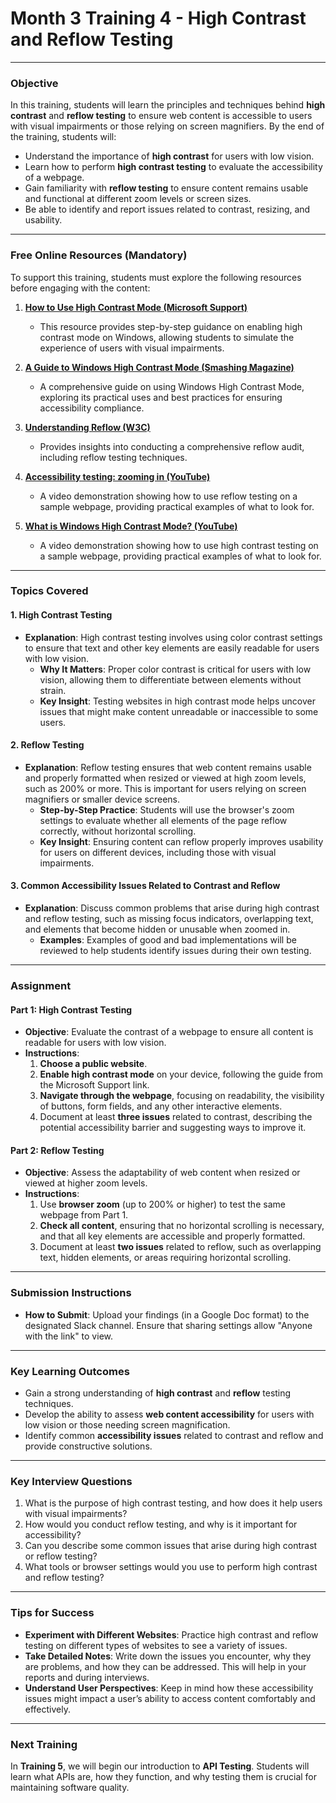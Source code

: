 # **Month 3 Training 4 - High Contrast and Reflow Testing**

---

### **Objective**

In this training, students will learn the principles and techniques behind **high contrast** and **reflow testing** to ensure web content is accessible to users with visual impairments or those relying on screen magnifiers. By the end of the training, students will:

- Understand the importance of **high contrast** for users with low vision.
- Learn how to perform **high contrast testing** to evaluate the accessibility of a webpage.
- Gain familiarity with **reflow testing** to ensure content remains usable and functional at different zoom levels or screen sizes.
- Be able to identify and report issues related to contrast, resizing, and usability.

---

### **Free Online Resources** (Mandatory)

To support this training, students must explore the following resources before engaging with the content:

1. **[How to Use High Contrast Mode (Microsoft Support)](https://support.microsoft.com/en-us/windows/turn-high-contrast-mode-on-or-off-in-windows-909e9d89-a0f9-a3a9-b993-7a6dcee85025#:~\:text=Select%20the%20Start%20button%2C%20then,like%20links%20and%20button%20text.)**

   - This resource provides step-by-step guidance on enabling high contrast mode on Windows, allowing students to simulate the experience of users with visual impairments.

2. **[A Guide to Windows High Contrast Mode (Smashing Magazine)](https://www.smashingmagazine.com/2022/06/guide-windows-high-contrast-mode/)**

   - A comprehensive guide on using Windows High Contrast Mode, exploring its practical uses and best practices for ensuring accessibility compliance.

3. **[Understanding Reflow (W3C)](https://www.w3.org/WAI/WCAG21/Understanding/reflow.html)**

   - Provides insights into conducting a comprehensive reflow audit, including reflow testing techniques.

4. **[Accessibility testing: zooming in (YouTube)](https://youtu.be/tj7j54T9FLc?si=H1hemOChf9YJzxf5)**

   - A video demonstration showing how to use reflow testing on a sample webpage, providing practical examples of what to look for.

5. **[What is Windows High Contrast Mode? (YouTube)](https://www.youtube.com/watch?v=7fsu8Wulqc4)**

   - A video demonstration showing how to use high contrast testing on a sample webpage, providing practical examples of what to look for.

---

### **Topics Covered**

#### **1. High Contrast Testing**

- **Explanation**: High contrast testing involves using color contrast settings to ensure that text and other key elements are easily readable for users with low vision.
  - **Why It Matters**: Proper color contrast is critical for users with low vision, allowing them to differentiate between elements without strain.
  - **Key Insight**: Testing websites in high contrast mode helps uncover issues that might make content unreadable or inaccessible to some users.

#### **2. Reflow Testing**

- **Explanation**: Reflow testing ensures that web content remains usable and properly formatted when resized or viewed at high zoom levels, such as 200% or more. This is important for users relying on screen magnifiers or smaller device screens.
  - **Step-by-Step Practice**: Students will use the browser's zoom settings to evaluate whether all elements of the page reflow correctly, without horizontal scrolling.
  - **Key Insight**: Ensuring content can reflow properly improves usability for users on different devices, including those with visual impairments.

#### **3. Common Accessibility Issues Related to Contrast and Reflow**

- **Explanation**: Discuss common problems that arise during high contrast and reflow testing, such as missing focus indicators, overlapping text, and elements that become hidden or unusable when zoomed in.
  - **Examples**: Examples of good and bad implementations will be reviewed to help students identify issues during their own testing.

---

### **Assignment**

#### **Part 1: High Contrast Testing**

- **Objective**: Evaluate the contrast of a webpage to ensure all content is readable for users with low vision.
- **Instructions**:
  1. **Choose a public website**.
  2. **Enable high contrast mode** on your device, following the guide from the Microsoft Support link.
  3. **Navigate through the webpage**, focusing on readability, the visibility of buttons, form fields, and any other interactive elements.
  4. Document at least **three issues** related to contrast, describing the potential accessibility barrier and suggesting ways to improve it.

#### **Part 2: Reflow Testing**

- **Objective**: Assess the adaptability of web content when resized or viewed at higher zoom levels.
- **Instructions**:
  1. Use **browser zoom** (up to 200% or higher) to test the same webpage from Part 1.
  2. **Check all content**, ensuring that no horizontal scrolling is necessary, and that all key elements are accessible and properly formatted.
  3. Document at least **two issues** related to reflow, such as overlapping text, hidden elements, or areas requiring horizontal scrolling.

---

### **Submission Instructions**

- **How to Submit**: Upload your findings (in a Google Doc format) to the designated Slack channel. Ensure that sharing settings allow "Anyone with the link" to view.

---

### **Key Learning Outcomes**

- Gain a strong understanding of **high contrast** and **reflow** testing techniques.
- Develop the ability to assess **web content accessibility** for users with low vision or those needing screen magnification.
- Identify common **accessibility issues** related to contrast and reflow and provide constructive solutions.

---

### **Key Interview Questions**

1. What is the purpose of high contrast testing, and how does it help users with visual impairments?
2. How would you conduct reflow testing, and why is it important for accessibility?
3. Can you describe some common issues that arise during high contrast or reflow testing?
4. What tools or browser settings would you use to perform high contrast and reflow testing?

---

### **Tips for Success**

- **Experiment with Different Websites**: Practice high contrast and reflow testing on different types of websites to see a variety of issues.
- **Take Detailed Notes**: Write down the issues you encounter, why they are problems, and how they can be addressed. This will help in your reports and during interviews.
- **Understand User Perspectives**: Keep in mind how these accessibility issues might impact a user’s ability to access content comfortably and effectively.

---

### **Next Training**

In **Training 5**, we will begin our introduction to **API Testing**. Students will learn what APIs are, how they function, and why testing them is crucial for maintaining software quality.